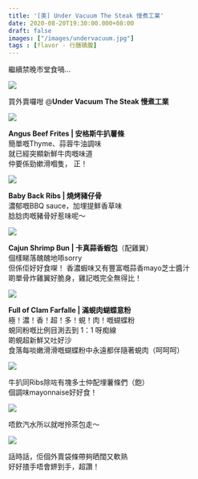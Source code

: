 ```yaml
---
title: '[美] Under Vacuum The Steak 慢煮工業'
date: 2020-08-20T19:30:00.000+08:00
draft: false
images: ["/images/undervacuum.jpg"]
tags : [flavor - 行膳積腹]
---
```


繼續禁晚市堂食喎...  

![](/images/undervacuum.jpg)

買外賣囉咁 @**Under Vacuum The Steak 慢煮工業**  

![](/images/undervacuum1.jpg)

**Angus Beef Frites | 安格斯牛扒薯條**  
簡單嘅Thyme、蒜蓉牛油調味  
就已經突顯新鮮牛肉嘅味道  
仲要係勁嫰滑嗰隻， 正！  

![](/images/undervacuum2.jpg)

**Baby Back Ribs | 燒烤豬仔骨**  
濃郁嘅BBQ sauce，加埋提鮮香草味  
腍腍肉嘅豬骨好惹味呢～

![](/images/undervacuum3.jpg)

**Cajun Shrimp Bun | 卡真蒜香蝦包**（配雞翼）  
個樣睇落醜醜地㖭sorry  
但係佢好好食㗎！
香濃蝦味又有豐富嘅蒜香mayo芝士醬汁  
啲單骨炸雞翼好脆身，雞記嘅完全無得比！

![](/images/undervacuum4.jpg)

**Full of Clam Farfalle | 滿蜆肉蝴蝶意粉**  
極！濃！香！超！多！蜆！肉！嘅蝴蝶粉  
蜆同粉嘅比例目測去到 1：1 呀痴線  
啲蜆超新鮮又吐好沙  
食落每啖嫩滑滑嘅蝴蝶粉中永遠都伴隨著蜆肉（呵呵呵）  

![](/images/undervacuum5.jpg)

牛扒同Ribs除咗有塊多士仲配埋薯條們（飽）  
個調味mayonnaise好好食！

![](/images/undervacuum6.jpg)

唔飲汽水所以就咁拎茶包走～  

![](/images/undervacuum7.jpg)

話時話，佢個外賣袋條帶夠晒闊又軟熟  
好好揸手唔會鎅到手，超讚！  

